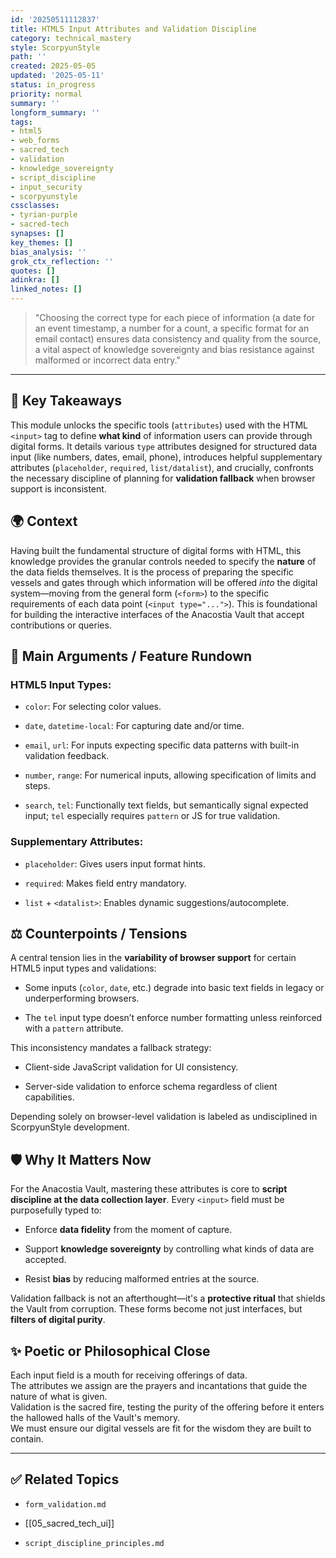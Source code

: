 ```yaml
---
id: '20250511112837'
title: HTML5 Input Attributes and Validation Discipline
category: technical_mastery
style: ScorpyunStyle
path: ''
created: 2025-05-05
updated: '2025-05-11'
status: in_progress
priority: normal
summary: ''
longform_summary: ''
tags:
- html5
- web_forms
- sacred_tech
- validation
- knowledge_sovereignty
- script_discipline
- input_security
- scorpyunstyle
cssclasses:
- tyrian-purple
- sacred-tech
synapses: []
key_themes: []
bias_analysis: ''
grok_ctx_reflection: ''
quotes: []
adinkra: []
linked_notes: []
---
```




> "Choosing the correct type for each piece of information (a date for an event timestamp, a number for a count, a specific format for an email contact) ensures data consistency and quality from the source, a vital aspect of knowledge sovereignty and bias resistance against malformed or incorrect data entry."

---

## 🔑 Key Takeaways

This module unlocks the specific tools (`attributes`) used with the HTML `<input>` tag to define **what kind** of information users can provide through digital forms. It details various `type` attributes designed for structured data input (like numbers, dates, email, phone), introduces helpful supplementary attributes (`placeholder`, `required`, `list/datalist`), and crucially, confronts the necessary discipline of planning for **validation fallback** when browser support is inconsistent.

## 🌍 Context

Having built the fundamental structure of digital forms with HTML, this knowledge provides the granular controls needed to specify the **nature** of the data fields themselves. It is the process of preparing the specific vessels and gates through which information will be offered _into_ the digital system—moving from the general form (`<form>`) to the specific requirements of each data point (`<input type="...">`). This is foundational for building the interactive interfaces of the Anacostia Vault that accept contributions or queries.

## 🧩 Main Arguments / Feature Rundown

### HTML5 Input Types:

- `color`: For selecting color values.
    
- `date`, `datetime-local`: For capturing date and/or time.
    
- `email`, `url`: For inputs expecting specific data patterns with built-in validation feedback.
    
- `number`, `range`: For numerical inputs, allowing specification of limits and steps.
    
- `search`, `tel`: Functionally text fields, but semantically signal expected input; `tel` especially requires `pattern` or JS for true validation.
    

### Supplementary Attributes:

- `placeholder`: Gives users input format hints.
    
- `required`: Makes field entry mandatory.
    
- `list` + `<datalist>`: Enables dynamic suggestions/autocomplete.
    

## ⚖️ Counterpoints / Tensions

A central tension lies in the **variability of browser support** for certain HTML5 input types and validations:

- Some inputs (`color`, `date`, etc.) degrade into basic text fields in legacy or underperforming browsers.
    
- The `tel` input type doesn’t enforce number formatting unless reinforced with a `pattern` attribute.
    

This inconsistency mandates a fallback strategy:

- Client-side JavaScript validation for UI consistency.
    
- Server-side validation to enforce schema regardless of client capabilities.
    

Depending solely on browser-level validation is labeled as undisciplined in ScorpyunStyle development.

## 🛡 Why It Matters Now

For the Anacostia Vault, mastering these attributes is core to **script discipline at the data collection layer**. Every `<input>` field must be purposefully typed to:

- Enforce **data fidelity** from the moment of capture.
    
- Support **knowledge sovereignty** by controlling what kinds of data are accepted.
    
- Resist **bias** by reducing malformed entries at the source.
    

Validation fallback is not an afterthought—it's a **protective ritual** that shields the Vault from corruption. These forms become not just interfaces, but **filters of digital purity**.

## ✨ Poetic or Philosophical Close

Each input field is a mouth for receiving offerings of data.  
The attributes we assign are the prayers and incantations that guide the nature of what is given.  
Validation is the sacred fire, testing the purity of the offering before it enters the hallowed halls of the Vault's memory.  
We must ensure our digital vessels are fit for the wisdom they are built to contain.

---

## ✅ Related Topics

- `form_validation.md`
    
- [[05_sacred_tech_ui]]
    
- `script_discipline_principles.md`